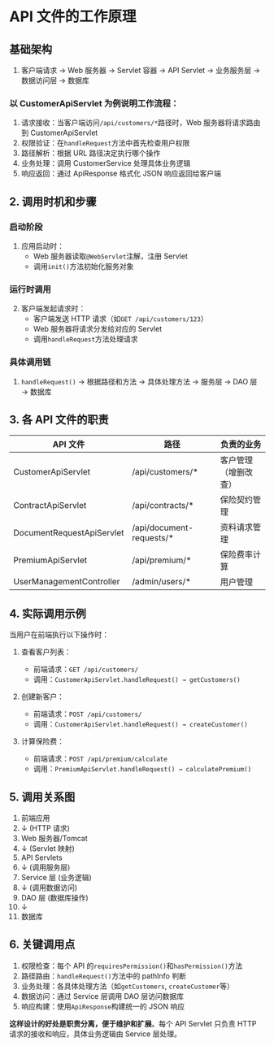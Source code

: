 # API 文件的工作原理

## 基础架构

1. 客户端请求 → Web 服务器 → Servlet 容器 → API Servlet → 业务服务层 → 数据访问层 → 数据库

### 以 CustomerApiServlet 为例说明工作流程：

1. 请求接收：当客户端访问`/api/customers/*`路径时，Web 服务器将请求路由到 CustomerApiServlet
2. 权限验证：在`handleRequest`方法中首先检查用户权限
3. 路径解析：根据 URL 路径决定执行哪个操作
4. 业务处理：调用 CustomerService 处理具体业务逻辑
5. 响应返回：通过 ApiResponse 格式化 JSON 响应返回给客户端

## 2. 调用时机和步骤

### 启动阶段

1. 应用启动时：
   - Web 服务器读取`@WebServlet`注解，注册 Servlet
   - 调用`init()`方法初始化服务对象

### 运行时调用

2. 客户端发起请求时：
   - 客户端发送 HTTP 请求（如`GET /api/customers/123`）
   - Web 服务器将请求分发给对应的 Servlet
   - 调用`handleRequest`方法处理请求

### 具体调用链

1. `handleRequest()` → 根据路径和方法 → 具体处理方法 → 服务层 → DAO 层 → 数据库

## 3. 各 API 文件的职责

| API 文件                  | 路径                      | 负责的业务           |
| ------------------------- | ------------------------- | -------------------- |
| CustomerApiServlet        | /api/customers/\*         | 客户管理（增删改查） |
| ContractApiServlet        | /api/contracts/\*         | 保险契约管理         |
| DocumentRequestApiServlet | /api/document-requests/\* | 资料请求管理         |
| PremiumApiServlet         | /api/premium/\*           | 保险费率计算         |
| UserManagementController  | /admin/users/\*           | 用户管理             |

## 4. 实际调用示例

当用户在前端执行以下操作时：

1. 查看客户列表：

   - 前端请求：`GET /api/customers/`
   - 调用：`CustomerApiServlet.handleRequest() → getCustomers()`

2. 创建新客户：

   - 前端请求：`POST /api/customers/`
   - 调用：`CustomerApiServlet.handleRequest() → createCustomer()`

3. 计算保险费：
   - 前端请求：`POST /api/premium/calculate`
   - 调用：`PremiumApiServlet.handleRequest() → calculatePremium()`

## 5. 调用关系图

1. 前端应用
2. ↓ (HTTP 请求)
3. Web 服务器/Tomcat
4. ↓ (Servlet 映射)
5. API Servlets
6. ↓ (调用服务层)
7. Service 层 (业务逻辑)
8. ↓ (调用数据访问)
9. DAO 层 (数据库操作)
10. ↓
11. 数据库

## 6. 关键调用点

1. 权限检查：每个 API 的`requiresPermission()`和`hasPermission()`方法
2. 路径路由：`handleRequest()`方法中的 pathInfo 判断
3. 业务处理：各具体处理方法（如`getCustomers`, `createCustomer`等）
4. 数据访问：通过 Service 层调用 DAO 层访问数据库
5. 响应构建：使用`ApiResponse`构建统一的 JSON 响应

**这样设计的好处是职责分离，便于维护和扩展**。每个 API Servlet 只负责 HTTP 请求的接收和响应，具体业务逻辑由 Service 层处理。
